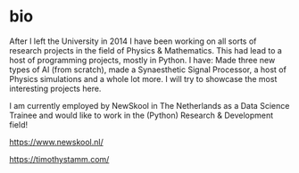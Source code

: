# bio

After I left the University in 2014 I have been working on all sorts of research projects in the field of Physics & Mathematics. This had lead to a host of programming projects, mostly in Python. I have: Made three new types of AI (from scratch), made a Synaesthetic Signal Processor, a host of Physics simulations and a whole lot more. I will try to showcase the most interesting projects here.

I am currently employed by NewSkool in The Netherlands as a Data Science Trainee and would like to work in the (Python) Research & Development field!

https://www.newskool.nl/

https://timothystamm.com/


